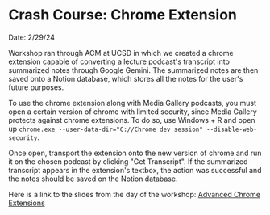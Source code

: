 # Crash Course: Chrome Extension
Date: 2/29/24

Workshop ran through ACM at UCSD in which we created a chrome extension capable of converting a lecture podcast's transcript into summarized notes through Google Gemini. The summarized notes are then saved onto a Notion database, which stores all the notes for the user's future purposes.

To use the chrome extension along with Media Gallery podcasts, you must open a certain version of chrome with limited security, since Media Gallery protects against chrome extensions. To do so, use Windows + R and open up `chrome.exe --user-data-dir="C://Chrome dev session" --disable-web-security`. 

Once open, transport the extension onto the new version of chrome and run it on the chosen podcast by clicking "Get Transcript". If the summarized transcript appears in the extension's textbox, the action was successful and the notes should be saved on the Notion database. 

Here is a link to the slides from the day of the workshop: [Advanced Chrome Extensions](https://docs.google.com/presentation/d/1Me8eYqrn_RK96KC-VBJ61T5zIbHWdWuZYHTy2Pq1wr0/edit#slide=id.g2be3d9f06bb_0_3)
